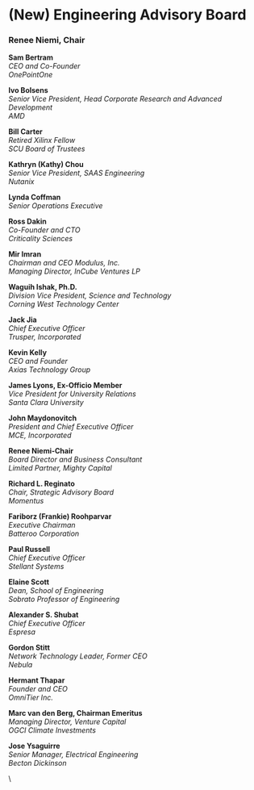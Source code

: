 # (New) Engineering Advisory Board

### Renee Niemi, Chair

**Sam Bertram**\
_CEO and Co-Founder_\
_OnePointOne_&#x20;

**Ivo Bolsens**                        \
_Senior Vice President, Head Corporate Research and Advanced Development_\
_AMD_

**Bill Carter**\
_Retired Xilinx Fellow_\
_SCU Board of Trustees_

**Kathryn (Kathy) Chou**\
_Senior Vice President, SAAS Engineering_\
_Nutanix_

**Lynda Coffman**\
_Senior Operations Executive_

**Ross Dakin**\
_Co-Founder and CTO_\
_Criticality Sciences_

**Mir Imran**\
_Chairman and CEO Modulus, Inc._\
_Managing Director, InCube Ventures LP_

**Waguih Ishak, Ph.D.**\
_Division Vice President, Science and Technology_ \
_Corning West Technology Center_

**Jack Jia**\
_Chief Executive Officer_\
_Trusper, Incorporated_&#x20;

**Kevin Kelly**\
_CEO and Founder_\
_Axias Technology Group_

**James Lyons, Ex-Officio Member**\
_Vice President for University Relations_\
_Santa Clara University_

**John Maydonovitch**\
_President and Chief Executive Officer_\
_MCE, Incorporated_

**Renee Niemi-Chair**    \
_Board Director and Business Consultant_\
_Limited Partner, Mighty Capital_

**Richard L. Reginato**  \
_Chair, Strategic Advisory Board_\
_Momentus_

**Fariborz (Frankie) Roohparvar**\
_Executive Chairman_\
_Batteroo Corporation_

**Paul Russell**  \
_Chief Executive Officer_\
_Stellant Systems_

**Elaine Scott**\
_Dean, School of Engineering_\
_Sobrato Professor of Engineering_

**Alexander S. Shubat** \
_Chief Executive Officer_\
_Espresa_

**Gordon Stitt** \
_Network Technology Leader, Former CEO_\
_Nebula_

**Hermant Thapar**\
_Founder and CEO_\
_OmniTier Inc._

**Marc van den Berg, Chairman Emeritus**\
_Managing Director, Venture Capital_\
_OGCI Climate Investments_

**Jose Ysaguirre**\
_Senior Manager, Electrical Engineering_\
_Becton Dickinson_

\
